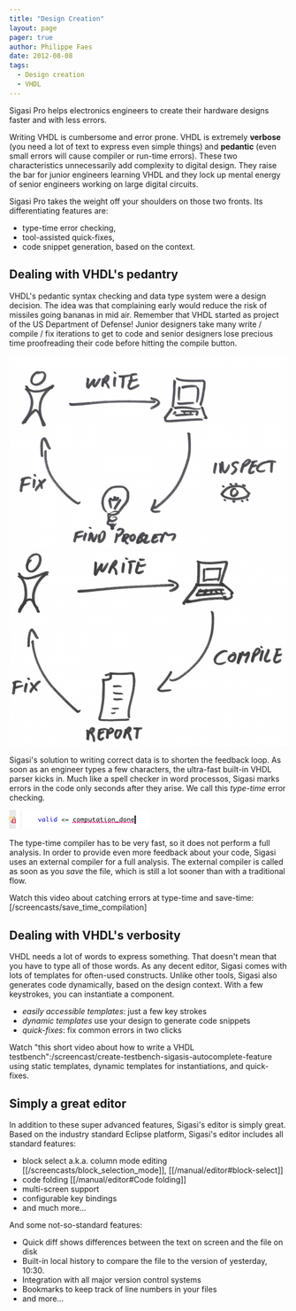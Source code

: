 ```yaml
---
title: "Design Creation"
layout: page 
pager: true
author: Philippe Faes
date: 2012-08-08
tags: 
  - Design creation
  - VHDL
---
```

Sigasi Pro helps electronics engineers to create their hardware designs faster and with less errors. 

Writing VHDL is cumbersome and error prone. VHDL is extremely **verbose** (you need a lot of text to express even simple things) and **pedantic** (even small errors will cause compiler or run-time errors). These two characteristics unnecessarily add complexity to digital design. They raise the bar for junior engineers learning VHDL and they lock up mental energy of senior engineers working on large digital circuits.

Sigasi Pro takes the weight off your shoulders on those two fronts. Its differentiating features are:
* type-time error checking,
* tool-assisted quick-fixes,
* code snippet generation, based on the context.

## Dealing with VHDL's pedantry

VHDL's pedantic syntax checking and data type system were a design decision. The idea was that complaining early would reduce the risk of missiles going bananas in mid air. Remember that VHDL started as project of the US Department of Defense! Junior designers take many write / compile / fix iterations to get to code and senior designers lose precious time proofreading their code before hitting the compile button.

![Write-Inspect-Fix cycle](images/write-inspect-fix.png)
![Write-Compile-Fix cycle](images/write-compile-fix.png) 

Sigasi's solution to writing correct data is to shorten the feedback loop. As soon as an engineer types a few characters, the ultra-fast built-in VHDL parser kicks in. Much like a spell checker in word processos, Sigasi marks errors in the code only seconds after they arise. We call this _type-time_ error checking.

![Undeclared signal: error is marked as soon as the assignment is written](images/undeclared_signal_0.png)

The type-time compiler has to be very fast, so it does not perform a full analysis. In order to provide even more feedback about your code, Sigasi uses an external compiler for a full analysis. The external compiler is called as soon as you _save_ the file, which is still a lot sooner than with a traditional flow.

Watch this video about catching errors at type-time and save-time: [/screencasts/save_time_compilation]

## Dealing with VHDL's verbosity

VHDL needs a lot of words to express something. That doesn't mean that you have to type all of those words. As any decent editor, Sigasi comes with lots of templates for often-used constructs. Unlike other tools, Sigasi also generates code dynamically, based on the design context. With a few keystrokes, you can instantiate a component.

* *easily accessible templates*: just a few key strokes
* *dynamic templates* use your design to generate code snippets
* *quick-fixes*: fix common errors in two clicks

Watch "this short video about how to write a VHDL testbench":/screencast/create-testbench-sigasis-autocomplete-feature using static templates, dynamic templates for instantiations, and quick-fixes.

## Simply a great editor

In addition to these super advanced features, Sigasi's editor is simply great. Based on the industry standard Eclipse platform, Sigasi's editor includes all standard features:

* block select a.k.a. column mode editing \[[/screencasts/block_selection_mode]\], \[[/manual/editor#block-select]\]
* code folding \[[/manual/editor#Code folding]\]
* multi-screen support
* configurable key bindings
* and much more...

And some not-so-standard features:

* Quick diff shows differences between the text on screen and the file on disk
* Built-in local history to compare the file to the version of yesterday, 10:30.
* Integration with all major version control systems
* Bookmarks to keep track of line numbers in your files
* and more...
